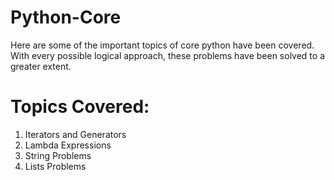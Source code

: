 # Python-Core
Here are some of the important topics of core python have been covered. With every possible logical approach, these problems have been solved to a greater extent.

# Topics Covered:
1. Iterators and Generators
2. Lambda Expressions
3. String Problems
4. Lists Problems
